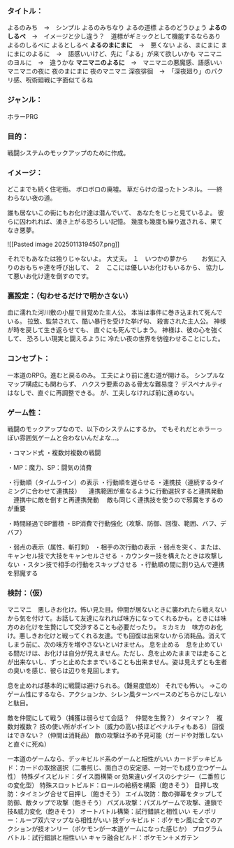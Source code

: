 ### タイトル：
よるのみち　→　シンプル
よるのみちなり
よるの道標
よるのどうひょう
**よるのしるべ**　→　イメージと少し違う？　道標がギミックとして機能するならあり
よるのしるべに
よるとしるべ
**よるのまにまに**　→　悪くない
よる、まにまに
まにまにのよるに　→　語感いいけど、先に「よる」が来て欲しいかも
マニマニのヨルに　→　違うかな
**マニマニのよるに**　→　マニマニの悪魔感、語感いい
マニマニの夜に
夜のまにまに
夜のマニマニ
深夜徘徊　→　「深夜廻り」のパクリ感、呪術廻戦に字面似てるね

### ジャンル：
ホラーPRG

### 目的：
戦闘システムのモックアップのために作成。

### イメージ：
どこまでも続く住宅街。
ボロボロの廃墟。
草だらけの湿ったトンネル。
──終わらない夜の道。

誰も居ないこの街にもお化け達は潜んでいて、
あなたをじっと見ているよ。
彼らに囚われれば、湧き上がる恐ろしい記憶。
幾度も幾度も繰り返される、果てなき悪夢。

![[Pasted image 20250113194507.png]]

それでもあなたは独りじゃないよ。
大丈夫。
１　いつかの夢から
　　お気に入りのおもちゃ達を呼び出して、
２　ここには優しいお化けもいるから、
協力して悪いお化け達を倒すのです。

### 裏設定：（匂わせるだけで明かさない）
血に濡れた河川敷の小屋で目覚めた主人公。
本当は事件に巻き込まれて死んでいる。
拉致、監禁されて、酷い暴行を受けた挙げ句、
殺害された主人公。
神様が時を戻して生き返らせても、
直ぐにも死んでしまう。
神様は、彼の心を強くして、
恐ろしい現実と闘えるように
冷たい夜の世界を彷徨わせることにした。

### コンセプト：
一本道のRPG。進むと戻るのみ。
工夫により前に進む道が開ける。
シンプルなマップ構成にも関わらず、
ハクスラ要素のある骨太な難易度？
デスペナルティはなしで、直ぐに再調整できる。
が、工夫しなければ前に進めない。

### ゲーム性：
戦闘のモックアップなので、以下のシステムにするか。
でもそれだとホラーっぽい雰囲気ゲームと合わないんだよな…。

・コマンド式
・複数対複数の戦闘

・MP：魔力、SP：闘気の消費

・行動順（タイムライン）の表示
・行動順を遅らせる
・連携技（連続するタイミングに合わせて連携技）
　連携範囲が重なるように行動選択すると連携発動
　連携中に敵を倒すと再連携発動
　敵も同じく連携技を使うので邪魔をするのが重要

・時間経過でBP蓄積
・BP消費で行動強化（攻撃、防御、回復、範囲、バフ、デバフ）

・弱点の表示（属性、斬打刺）
・相手の次行動の表示
・弱点を突く、または、キャンセル技で大技をキャンセルさせる
・カウンター技を構えたときは攻撃しない
・スタン技で相手の行動をスキップさせる
・行動順の間に割り込んで連携を邪魔する

### 検討：（仮）

マニマニ　悪しきお化け。怖い見た目。仲間が居ないときに襲われたら戦えないから気を付けて。お話して友達になれれば味方になってくれるかも。ときには味方のお化けを生贄にして交渉することも必要だったり。
ミカミカ　味方のお化け。悪しきお化けと戦ってくれる友達。でも回復は出来ないから消耗品。消えてしまう前に、次の味方を増やさないといけません。
息を止める　息を止めている間だけは、お化けは自分が見えません。ただし、息を止めたままでは走ることが出来ないし、ずっと止めたままでいることも出来ません。姿は見えずとも生者の臭いを感じ、彼らは辺りを見回します。

息を止めれば基本的に戦闘は避けられる。（難易度低め）
それでも怖い。
→このゲーム性にするなら、アクションか、シレン風ターンベースのどちらかにしないと駄目。

敵を仲間にして戦う（捕獲は弱らせて会話？　仲間を生贄？）
タイマン？　複数対複数？
技の使い所がポイント（威力の高い技ほどペナルティもある）
回復はできない？（仲間は消耗品）
敵の攻撃は予め予見可能（ガードや対策しないと直ぐに死ぬ）

一本道のゲームなら、デッキビルド系のゲームと相性がいい
カードデッキビルド：カードの取捨選択（二番煎じ、面白さの安定感、一対一でも成り立つゲーム性）
特殊ダイスビルド：ダイス面構築 or 効果違いダイスのシナジー（二番煎じの変化型）
特殊スロットビルド：ロールの絵柄を構築（飽きそう）
目押し攻防：タイミング合せて目押し（飽きそう）
エイム攻防：敵の弾幕をタップして防御、敵タップで攻撃（飽きそう）
パズル攻撃：パズルゲームで攻撃、連鎖で技&威力変化（飽きそう）
オートバトル構築：試行錯誤と相性いい
モノポリー：ループ双六マップなら相性がいい
技デッキビルド：ポケモン風に全てのアクションが技オンリー（ポケモンが一本道ゲームになった感じか）
プログラムバトル：試行錯誤と相性いい
キャラ融合ビルド：ポケモン＋メガテン











